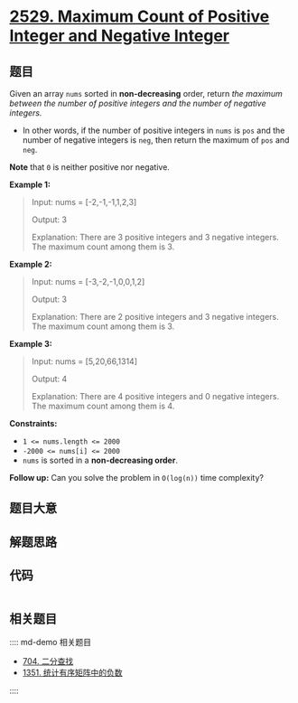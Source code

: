 # [2529. Maximum Count of Positive Integer and Negative Integer](https://leetcode.com/problems/maximum-count-of-positive-integer-and-negative-integer)

## 题目

Given an array `nums` sorted in **non-decreasing** order, return _the maximum
between the number of positive integers and the number of negative integers._

  * In other words, if the number of positive integers in `nums` is `pos` and the number of negative integers is `neg`, then return the maximum of `pos` and `neg`.

**Note** that `0` is neither positive nor negative.



**Example 1:**

> Input: nums = [-2,-1,-1,1,2,3]
> 
> Output: 3
> 
> Explanation: There are 3 positive integers and 3 negative integers. The maximum count among them is 3.

**Example 2:**

> Input: nums = [-3,-2,-1,0,0,1,2]
> 
> Output: 3
> 
> Explanation: There are 2 positive integers and 3 negative integers. The maximum count among them is 3.

**Example 3:**

> Input: nums = [5,20,66,1314]
> 
> Output: 4
> 
> Explanation: There are 4 positive integers and 0 negative integers. The maximum count among them is 4.

**Constraints:**

  * `1 <= nums.length <= 2000`
  * `-2000 <= nums[i] <= 2000`
  * `nums` is sorted in a **non-decreasing order**.



**Follow up:** Can you solve the problem in `O(log(n))` time complexity?


## 题目大意

## 解题思路

## 代码

```javascript

```

## 相关题目

:::: md-demo 相关题目
- [704. 二分查找](https://leetcode.com/problems/binary-search)
- [1351. 统计有序矩阵中的负数](https://leetcode.com/problems/count-negative-numbers-in-a-sorted-matrix)

::::
